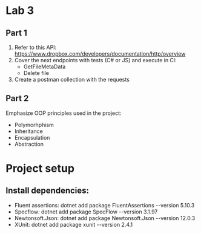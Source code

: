 # Lab 3
## Part 1
1. Refer to this API: https://www.dropbox.com/developers/documentation/http/overview
2. Cover the next endpoints with tests (C# or JS) and execute in Cl:
    * GetFileMetaData
    * Delete file
3. Create a postman collection with the requests

## Part 2
Emphasize OOP principles used in the project:
* Polymorhphism
* Inheritance
* Encapsulation
* Abstraction 

# Project setup
## Install dependencies:
* Fluent assertions:
    dotnet add package FluentAssertions --version 5.10.3
* Specflow:
    dotnet add package SpecFlow --version 3.1.97
* Newtonsoft.Json:
    dotnet add package Newtonsoft.Json --version 12.0.3
* XUnit:
    dotnet add package xunit --version 2.4.1